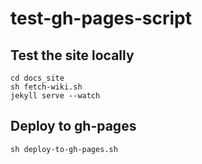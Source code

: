 # test-gh-pages-script

## Test the site locally

```
cd docs_site
sh fetch-wiki.sh
jekyll serve --watch
```

## Deploy to gh-pages
```
sh deploy-to-gh-pages.sh
```
